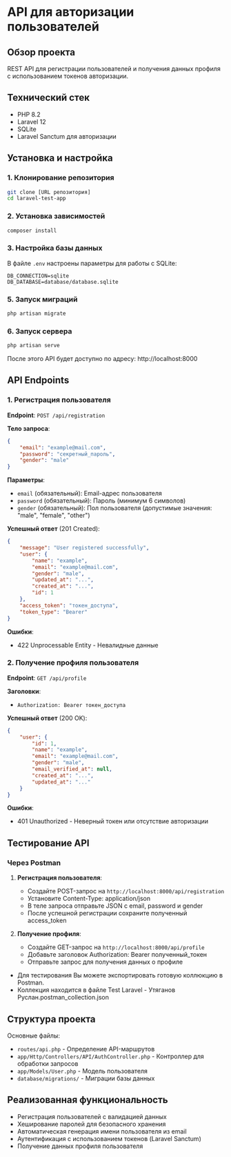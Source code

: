 # API для авторизации пользователей

## Обзор проекта
REST API для регистрации пользователей и получения данных профиля с использованием токенов авторизации.

## Технический стек
- PHP 8.2
- Laravel 12
- SQLite
- Laravel Sanctum для авторизации

## Установка и настройка

### 1. Клонирование репозитория
```bash
git clone [URL репозитория]
cd laravel-test-app
```

### 2. Установка зависимостей
```bash
composer install
```

### 3. Настройка базы данных
В файле `.env` настроены параметры для работы с SQLite:
```
DB_CONNECTION=sqlite
DB_DATABASE=database/database.sqlite
```

### 5. Запуск миграций
```bash
php artisan migrate
```

### 6. Запуск сервера
```bash
php artisan serve
```
После этого API будет доступно по адресу: http://localhost:8000

## API Endpoints

### 1. Регистрация пользователя
**Endpoint**: `POST /api/registration`

**Тело запроса**:
```json
{
    "email": "example@mail.com",
    "password": "секретный_пароль",
    "gender": "male"
}
```

**Параметры**:
- `email` (обязательный): Email-адрес пользователя
- `password` (обязательный): Пароль (минимум 6 символов)
- `gender` (обязательный): Пол пользователя (допустимые значения: "male", "female", "other")

**Успешный ответ** (201 Created):
```json
{
    "message": "User registered successfully",
    "user": {
        "name": "example",
        "email": "example@mail.com",
        "gender": "male",
        "updated_at": "...",
        "created_at": "...",
        "id": 1
    },
    "access_token": "токен_доступа",
    "token_type": "Bearer"
}
```

**Ошибки**:
- 422 Unprocessable Entity - Невалидные данные

### 2. Получение профиля пользователя
**Endpoint**: `GET /api/profile`

**Заголовки**:
- `Authorization: Bearer токен_доступа`

**Успешный ответ** (200 OK):
```json
{
    "user": {
        "id": 1,
        "name": "example",
        "email": "example@mail.com",
        "gender": "male",
        "email_verified_at": null,
        "created_at": "...",
        "updated_at": "..."
    }
}
```

**Ошибки**:
- 401 Unauthorized - Неверный токен или отсутствие авторизации

## Тестирование API

### Через Postman

1. **Регистрация пользователя**:
   - Создайте POST-запрос на `http://localhost:8000/api/registration`
   - Установите Content-Type: application/json
   - В теле запроса отправьте JSON с email, password и gender
   - После успешной регистрации сохраните полученный access_token

2. **Получение профиля**:
   - Создайте GET-запрос на `http://localhost:8000/api/profile`
   - Добавьте заголовок Authorization: Bearer полученный_токен
   - Отправьте запрос для получения данных о профиле

- Для тестирования Вы можете экспортировать готовую коллюкцию в Postman. 
- Коллекция находится в файле Test Laravel - Утяганов Руслан.postman_collection.json

## Структура проекта

Основные файлы:
- `routes/api.php` - Определение API-маршрутов
- `app/Http/Controllers/API/AuthController.php` - Контроллер для обработки запросов
- `app/Models/User.php` - Модель пользователя
- `database/migrations/` - Миграции базы данных

## Реализованная функциональность
- Регистрация пользователей с валидацией данных
- Хеширование паролей для безопасного хранения
- Автоматическая генерация имени пользователя из email
- Аутентификация с использованием токенов (Laravel Sanctum)
- Получение данных профиля пользователя